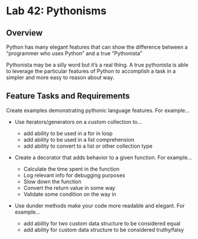 # Lab 42: Pythonisms

## Overview

Python has many elegant features that can show the difference between a “programmer who uses Python” and a true “Pythonista”

Pythonista may be a silly word but it’s a real thing. A true pythonista is able to leverage the particular features of Python to accomplish a task in a simpler and more easy to reason about way.

## Feature Tasks and Requirements

Create examples demonstrating pythonic language features. For example…

- Use iterators/generators on a custom collection to…
  - add ability to be used in a for in loop
  - add ability to be used in a list comprehension
  - add ability to convert to a list or other collection type

- Create a decorator that adds behavior to a given function. For example…
  - Calculate the time spent in the function
  - Log relevant info for debugging purposes
  - Slow down the function
  - Convert the return value in some way
  - Validate some condition on the way in

- Use dunder methods make your code more readable and elegant. For example…
  - add ability for two custom data structure to be considered equal
  - add ability for custom data structure to be considered truthy/falsy
